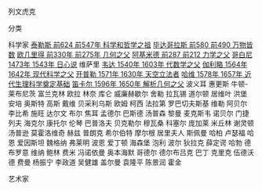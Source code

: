 列文虎克

分类

科学家
[泰勒斯 前624 前547年 科学和哲学之祖](泰勒斯-前624-前547年-科学和哲学之祖)
[毕达哥拉斯 前580 前490 万物皆数](毕达哥拉斯-前580-前490-万物皆数)
[欧几里得 前330年 前275年 几何之父](欧几里得-前330年-前275年-几何之父)
[阿基米德 前287 前212 力学之父](阿基米德-前287-前212-力学之父)
[哥白尼 1473年 1543年 日心说](哥白尼-1473年-1543年-日心说)
维萨里
[韦达 1540年 1603年 代数学之父](韦达-1540年-1603年-代数学之父)
[伽利略 1564年 1642年 现代科学之父](伽利略-1564年-1642年-现代科学之父)
[开普勒 1571年 1630年 天空立法者](开普勒-1571年-1630年-天空立法者)
[哈维 1578年 1657年 近代生理科学奠定基础](哈维-1578年-1657年-近代生理科学奠定基础)
[笛卡尔 1596年 1650年 解析几何之父](笛卡尔-1596年-1650年-解析几何之父)
波义耳
惠更斯
牛顿-
莱布尼茨
富兰克林
欧拉
林奈
库仑
威廉赫歇尔
舍勒
拉瓦锡
道尔顿
居维叶
洪堡
安培
奥斯特
高斯
戴维
贝采利乌斯
欧姆
柯西
法拉第
罗巴切夫斯基
维勒
阿贝尔
李比希
施旺
达尔文
布尔
焦耳
孟德尔
巴斯德
汤普森
黎曼
麦克斯韦
诺贝尔
门捷列夫
海克尔
康托尔
伦琴
巴普洛夫
贝克勒尔
穆瓦桑
科塞尔
庞加莱
米丘林
谢灵顿
汤普逊
莫霍洛维奇
赫兹
普朗克
希尔伯特
摩尔根
居里夫人
斯佩曼
哈柏
卢瑟福
哈恩
爱因斯坦
魏格纳
弗莱明
波恩
爱丁顿
海森堡
泡利
波尔
狄拉克
薛定谔
哈勃
德布罗意
维纳
鲍林
费米
冯诺依曼
奥本海默
哥德尔
德尔布吕克
巴丁
克里克
伍德沃德
费曼
杨振宁
李政道
吴健雄
盖尔曼
袁隆平
陈景润
霍金









艺术家
